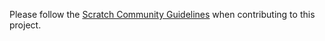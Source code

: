 Please follow the [Scratch Community Guidelines](https://scratch.mit.edu/community_guidelines) when contributing to this project.
